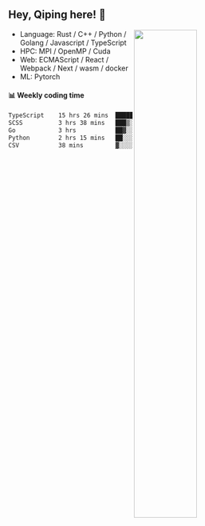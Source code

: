 

## Hey, Qiping here! :wave:

[<img align="right" width="50%" src="https://github-readme-stats.vercel.app/api?username=ppppqp&theme=dark&show_icons=true">](https://metrics.lecoq.io/ppppqp?template=classic)



-   Language: Rust / C++ / Python / Golang / Javascript / TypeScript
-   HPC: MPI / OpenMP / Cuda
-   Web: ECMAScript / React / Webpack / Next / wasm / docker
-   ML: Pytorch



#### :bar_chart: Weekly coding time

<!--START_SECTION:waka-->

```txt
TypeScript    15 hrs 26 mins  ██████████████▒░░░░░░░░░░   57.80 %
SCSS          3 hrs 38 mins   ███▒░░░░░░░░░░░░░░░░░░░░░   13.60 %
Go            3 hrs           ██▓░░░░░░░░░░░░░░░░░░░░░░   11.25 %
Python        2 hrs 15 mins   ██░░░░░░░░░░░░░░░░░░░░░░░   08.46 %
CSV           38 mins         ▓░░░░░░░░░░░░░░░░░░░░░░░░   02.42 %
```

<!--END_SECTION:waka-->
